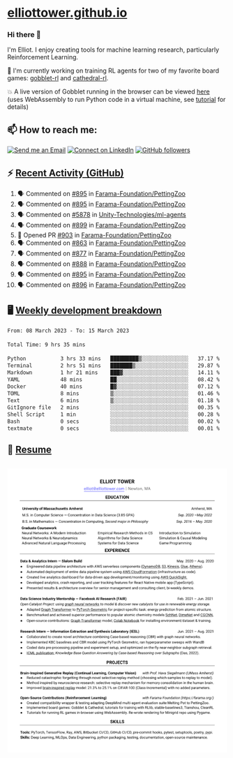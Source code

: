 # [elliottower.github.io](https://github.com/elliottower/elliottower.github.io)

### Hi there 👋

I'm Elliot. I enjoy creating tools for machine learning research, particularly Reinforcement Learning. 

🚀 I'm currently working on training RL agents for two of my favorite board games: [gobblet-rl](https://github.com/elliottower/gobblet-rl) and [cathedral-rl](https://github.com/elliottower/cathedral-rl). 

💥 A live version of Gobblet running in the browser can be viewed [here](https://elliottower.github.io/gobblet-rl/) (uses WebAssembly to run Python code in a virtual machine, see [tutorial](https://github.com/elliottower/gobblet-rl/blob/main/tutorials/WebAssembly/web_assembly.md) for details)


## 📫 How to reach me:

 [![Send me an Email](https://img.shields.io/badge/email-elliot%40elliottower.com-blue)](mailto:elliot@elliottower.com)
 [![Connect on LinkedIn](https://img.shields.io/badge/--linkedin?label=LinkedIn&logo=LinkedIn&style=social)](https://www.linkedin.com/in/elliot-tower)
 [![GitHub followers](https://img.shields.io/github/followers/elliottower?style=social)](https://github.com/elliottower/)
 

## ⚡ [Recent Activity (GitHub)](https://github.com/elliottower)

<!--START_SECTION:activity-->
1. 🗣 Commented on [#895](https://github.com/Farama-Foundation/PettingZoo/issues/895) in [Farama-Foundation/PettingZoo](https://github.com/Farama-Foundation/PettingZoo)
2. 🗣 Commented on [#895](https://github.com/Farama-Foundation/PettingZoo/issues/895) in [Farama-Foundation/PettingZoo](https://github.com/Farama-Foundation/PettingZoo)
3. 🗣 Commented on [#5878](https://github.com/Unity-Technologies/ml-agents/issues/5878) in [Unity-Technologies/ml-agents](https://github.com/Unity-Technologies/ml-agents)
4. 🗣 Commented on [#899](https://github.com/Farama-Foundation/PettingZoo/issues/899) in [Farama-Foundation/PettingZoo](https://github.com/Farama-Foundation/PettingZoo)
5. 💪 Opened PR [#903](https://github.com/Farama-Foundation/PettingZoo/pull/903) in [Farama-Foundation/PettingZoo](https://github.com/Farama-Foundation/PettingZoo)
6. 🗣 Commented on [#863](https://github.com/Farama-Foundation/PettingZoo/issues/863) in [Farama-Foundation/PettingZoo](https://github.com/Farama-Foundation/PettingZoo)
7. 🗣 Commented on [#877](https://github.com/Farama-Foundation/PettingZoo/issues/877) in [Farama-Foundation/PettingZoo](https://github.com/Farama-Foundation/PettingZoo)
8. 🗣 Commented on [#888](https://github.com/Farama-Foundation/PettingZoo/issues/888) in [Farama-Foundation/PettingZoo](https://github.com/Farama-Foundation/PettingZoo)
9. 🗣 Commented on [#895](https://github.com/Farama-Foundation/PettingZoo/issues/895) in [Farama-Foundation/PettingZoo](https://github.com/Farama-Foundation/PettingZoo)
10. 🗣 Commented on [#896](https://github.com/Farama-Foundation/PettingZoo/issues/896) in [Farama-Foundation/PettingZoo](https://github.com/Farama-Foundation/PettingZoo)
<!--END_SECTION:activity-->


## 🖥️ [Weekly development breakdown](https://wakatime.com/@elliottower)
<!--START_SECTION:waka-->

```text
From: 08 March 2023 - To: 15 March 2023

Total Time: 9 hrs 35 mins

Python           3 hrs 33 mins   █████████▒░░░░░░░░░░░░░░░   37.17 %
Terminal         2 hrs 51 mins   ███████▒░░░░░░░░░░░░░░░░░   29.87 %
Markdown         1 hr 21 mins    ███▓░░░░░░░░░░░░░░░░░░░░░   14.11 %
YAML             48 mins         ██░░░░░░░░░░░░░░░░░░░░░░░   08.42 %
Docker           40 mins         █▓░░░░░░░░░░░░░░░░░░░░░░░   07.12 %
TOML             8 mins          ▒░░░░░░░░░░░░░░░░░░░░░░░░   01.46 %
Text             6 mins          ▒░░░░░░░░░░░░░░░░░░░░░░░░   01.18 %
GitIgnore file   2 mins          ░░░░░░░░░░░░░░░░░░░░░░░░░   00.35 %
Shell Script     1 min           ░░░░░░░░░░░░░░░░░░░░░░░░░   00.28 %
Bash             0 secs          ░░░░░░░░░░░░░░░░░░░░░░░░░   00.02 %
textmate         0 secs          ░░░░░░░░░░░░░░░░░░░░░░░░░   00.01 %
```

<!--END_SECTION:waka-->


## 📄 [Resume](https://elliottower.github.io/src/pdf/resume.pdf)

<!-- PDF-TO-MARKDOWN:START -->
![Page 1](src/png/page1.png "Page 1")
---
<!-- PDF-TO-MARKDOWN:END -->
